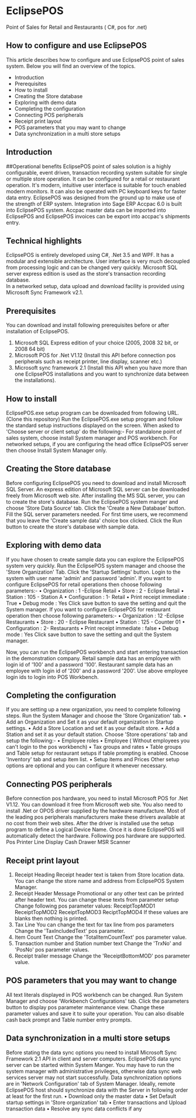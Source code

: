 # EclipsePOS
Point of Sales for Retail and Restaurants ( C#, pos for .net)


## How to configure and use EclipsePOS

This article describes how to configure and use EclipsePOS point of sales system. Below you will find an overview of the topics.
*   Introduction
* 	Prerequisites
* 	How to install
* 	Creating the Store database
* 	Exploring with demo data
* 	Completing the configuration
* 	Connecting POS peripherals
* 	Receipt print layout
* 	POS parameters that you may want to change
* 	Data synchronization in a multi store setups



## Introduction
##Operational benefits
EclipsePOS point of sales solution is a highly configurable, event driven, transaction recording system suitable for single or multiple store operation. It can be configured for a retail or restaurant operation.
It's modern, intuitive user interface is suitable for touch enabled modern monitors. It can also be operated with PC keyboard keys for faster data entry. 
EclipsePOS was designed from the ground up to make use of the strength of ERP system.  Integration into Sage ERP Accpac 6.0 is built into EclipsePOS system. Accpac master data can be imported into EclipsePOS and EclipsePOS invoices can be export into accpac's shipments entry.

## Technical highlights
EclipsePOS is entirely developed using C#, .Net 3.5 and WPF. It has a modular and extensible architecture. User interface is very much decoupled from processing logic and can be changed very quickly. 
Microsoft SQL server express edition is used as the store's transaction recording database.  
In a networked setup, data upload and download facility is provided using Microsoft Sync Framework v2.1.    

## Prerequisites
You can download and install following prerequisites before or after installation of EclipsePOS.
1. Microsoft SQL Express edition of your choice (2005, 2008 32 bit, or 2008 64 bit)
2. Microsoft POS for .Net V1.12 (Install this API before connection pos peripherals such as receipt printer, line display, scanner etc.)
3. Microsoft sync framework 2.1 (Install this API when you have more than one EclipsePOS installations and you want to synchronize data between the installations).

## How to install
EclipsePOS.exe setup program can be downloaded from following URL.
(Clone this repository)
Run the EclipsePOS.exe setup program and follow the standard setup instructions displayed on the screen.
When asked to 'Choose server or client setup' do the following:-
For standalone point of sales system, choose install System manager and POS workbench.
For networked setups, if you are configuring the head office EclipsePOS server then choose Install System Manager only.

## Creating the Store database
Before configuring EclipsePOS you need to download and install Microsoft SQL Server.  An express edition of Microsoft SQL server can be downloaded freely from Microsoft web site.
After installing the MS SQL server, you can to create the store's database.
Run the EclipsePOS system manger and choose 'Store Data Source' tab.
Click the 'Create a New Database' button. Fill the SQL server parameters needed. For first time users, we recommend that you leave the 'Create sample data' choice box clicked.
Click the Run button to create the store's database with sample data.

## Exploring with demo data
If you have chosen to create sample data you can explore the EclipsePOS system very quickly.
Run the EclipsePOS system manager and choose the 'Store Organization' Tab.
Click the 'Startup Settings' button.
Login to the system with user name 'admin' and password 'admin'.
If you want to configure EclipsePOS for retail operations then choose following parameters:- 
•	Organization		:	 1 -Eclipse Retail
•	Store			:	 2 - Eclipse Retail
•	Station			:	105 - Station A
•	Configuration		:	1- Retail
•	Print receipt immediate	:	True
•	Debug mode		:	Yes
Click save button to save the setting and quit the System manager.
If you want to configure EclipsePOS for restaurant operation then choose following parameters:- 
•	Organization		:	 12  -Eclipse Restaurants 
•	Store			:	 20 - Eclipse Restaurant
•	Station			:	125 - Counter 01
•	Configuration		:	2- Restaurants
•	Print receipt immediate	:	false
•	Debug mode		:	Yes
Click save button to save the setting and quit the System manager.

Now, you can run the EclipsePOS workbench and start entering transaction in the demonstration company.
Retail sample data has an employee with login id of '100' and a password '100'.
Restaurant sample data has an employee with login id of '200' and a password '200'.
Use above employee login ids to login into POS Workbench.
 

## Completing the configuration
If you are setting up a new organization, you need to complete following steps.
Run the System Manager and choose the 'Store Organization' tab.
•	Add an Organization and Set it as your default organization in Startup settings.
•	Add a Store Location and set it as your default store.
•	Add a Station and set it as your default station.
Choose 'Store operations' tab and setup the following:-
•	Employee roles
•	Employee ( Without employees you can't login to the pos workbench)
•	Tax groups and rates
•	Table groups and Table setup for restaurant setups if table prompting is enabled.
Choose 'Inventory' tab and setup item list.
•	Setup items and Prices 
Other setup options are optional and you can configure it whenever necessary.

## Connecting POS peripherals
Before connection pos hardware, you need to install Microsoft POS for .Net V1.12. You can download it free from Microsoft web site.
You also need to install .Net or OPOS driver supplied by the hardware manufacture. Most of the leading pos peripherals manufacturers make these drivers available at no cost from their web sites. 
After the driver is installed use the setup program to define a Logical Device Name.  Once it is done EclipsePOS will automatically detect the hardware.
Following pos hardware are supported.
Pos Printer
Line Display
Cash Drawer
MSR
Scanner

## Receipt print layout
1. Receipt Heading
Receipt header text is taken from Store location data. You can change the store name and address from EclipsePOS System Manager.
2. Receipt Header Message
Promotional or any other text can be printed after header text.  You can change these texts from parameter setup 
Change following pos parameter values:
ReceiptTopMOD1
ReceiptTopMOD2
ReceiptTopMOD3
ReciptTopMOD4
If these values are blanks then nothing is printed.
3. Tax Line
You can change the text for tax line from pos parameters
Change the 'TaxIncludedText' pos parameter.  
4. Item Count Text
Change the 'TotalItemCountText' pos parameter value.
5. Transaction number and Station number text
Change the 'TrxNo' and 'PosNo' pos parameter values.
6. Receipt trailer message
Change the 'ReceiptBottomMOD' pos parameter value.

## POS parameters that you may want to change
All text literals displayed in POS workbench can be changed.
Run System Manager and choose 'Workbench Configurations' tab. Click the parameters button to display pos parameter maintenance view.
Change these parameter values and save it to suite your operation.
You can also disable cash back prompt and Table number entry prompts.

## Data synchronization in a multi store setups
Before stating the data sync options you need to install Microsoft Sync Framework 2.1 API in client and server computers.
EclipsePOS data sync server can be started within System Manger. You may have to run the system manager with administrative privileges, otherwise data sync web services server may not start successfully.   Data synchronization options are in 'Network Configuration' tab of System Manager.
Ideally, remote EclipsePOS host should synchronize data with the Server in following order at least for the first run.
•	Download only  the master data 
•	Set Default startup settings in 'Store organization' tab
•	Enter transactions and Upload transaction data
•	Resolve any sync data conflicts if any


